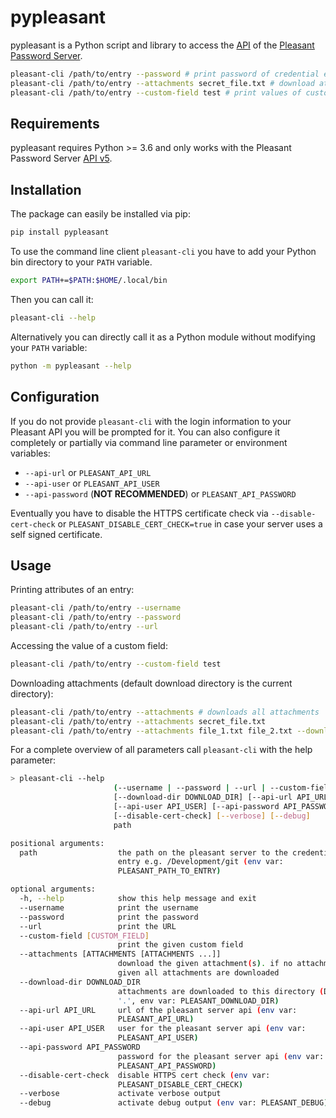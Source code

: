 # pypleasant

pypleasant is a Python script and library to access
the [API](https://pleasantsolutions.com/info/pleasant-password-server/m-programmatic-access/restful-api) of
the [Pleasant Password Server](https://www.passwordserver.de).

```bash
pleasant-cli /path/to/entry --password # print password of credential entry
pleasant-cli /path/to/entry --attachments secret_file.txt # download attachments
pleasant-cli /path/to/entry --custom-field test # print values of custom fields
```

## Requirements

pypleasant requires Python >= 3.6 and only works with the Pleasant Password
Server [API v5](https://pleasantsolutions.com/info/pleasant-password-server/m-programmatic-access/restful-api-v5).

## Installation

The package can easily be installed via pip:

```bash
pip install pypleasant
```

To use the command line client `pleasant-cli` you have to add your Python bin directory to your `PATH` variable.

```bash
export PATH+=$PATH:$HOME/.local/bin
```

Then you can call it:

```bash
pleasant-cli --help
```

Alternatively you can directly call it as a Python module without modifying your `PATH` variable:

```bash
python -m pypleasant --help
```

## Configuration

If you do not provide `pleasant-cli` with the login information to your Pleasant API you will be prompted for it. You
can also configure it completely or partially via command line parameter or environment variables:

+ `--api-url` or `PLEASANT_API_URL`
+ `--api-user` or `PLEASANT_API_USER`
+ `--api-password` (**NOT RECOMMENDED**) or `PLEASANT_API_PASSWORD`

Eventually you have to disable the HTTPS certificate check via `--disable-cert-check`
or `PLEASANT_DISABLE_CERT_CHECK=true` in case your server uses a self signed certificate.

## Usage

Printing attributes of an entry:

```bash
pleasant-cli /path/to/entry --username
pleasant-cli /path/to/entry --password
pleasant-cli /path/to/entry --url
```

Accessing the value of a custom field:

```bash
pleasant-cli /path/to/entry --custom-field test
```

Downloading attachments (default download directory is the current directory):

```bash
pleasant-cli /path/to/entry --attachments # downloads all attachments
pleasant-cli /path/to/entry --attachments secret_file.txt
pleasant-cli /path/to/entry --attachments file_1.txt file_2.txt --download-dir /path/to/download/dir
```

For a complete overview of all parameters call `pleasant-cli` with the help parameter:

```bash
> pleasant-cli --help
                       (--username | --password | --url | --custom-field [CUSTOM_FIELD] | --attachments [ATTACHMENTS [ATTACHMENTS ...]])
                       [--download-dir DOWNLOAD_DIR] [--api-url API_URL]
                       [--api-user API_USER] [--api-password API_PASSWORD]
                       [--disable-cert-check] [--verbose] [--debug]
                       path

positional arguments:
  path                  the path on the pleasant server to the credential
                        entry e.g. /Development/git (env var:
                        PLEASANT_PATH_TO_ENTRY)

optional arguments:
  -h, --help            show this help message and exit
  --username            print the username
  --password            print the password
  --url                 print the URL
  --custom-field [CUSTOM_FIELD]
                        print the given custom field
  --attachments [ATTACHMENTS [ATTACHMENTS ...]]
                        download the given attachment(s). if no attachment is
                        given all attachments are downloaded
  --download-dir DOWNLOAD_DIR
                        attachments are downloaded to this directory (DEFAULT:
                        '.', env var: PLEASANT_DOWNLOAD_DIR)
  --api-url API_URL     url of the pleasant server api (env var:
                        PLEASANT_API_URL)
  --api-user API_USER   user for the pleasant server api (env var:
                        PLEASANT_API_USER)
  --api-password API_PASSWORD
                        password for the pleasant server api (env var:
                        PLEASANT_API_PASSWORD)
  --disable-cert-check  disable HTTPS cert check (env var:
                        PLEASANT_DISABLE_CERT_CHECK)
  --verbose             activate verbose output
  --debug               activate debug output (env var: PLEASANT_DEBUG)
```
